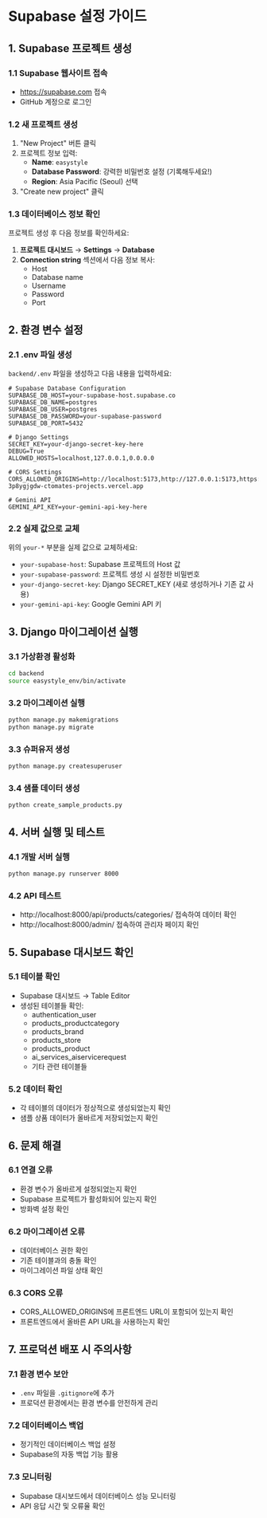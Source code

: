 # Supabase 설정 가이드

## 1. Supabase 프로젝트 생성

### 1.1 Supabase 웹사이트 접속
- https://supabase.com 접속
- GitHub 계정으로 로그인

### 1.2 새 프로젝트 생성
1. "New Project" 버튼 클릭
2. 프로젝트 정보 입력:
   - **Name**: `easystyle`
   - **Database Password**: 강력한 비밀번호 설정 (기록해두세요!)
   - **Region**: Asia Pacific (Seoul) 선택
3. "Create new project" 클릭

### 1.3 데이터베이스 정보 확인
프로젝트 생성 후 다음 정보를 확인하세요:

1. **프로젝트 대시보드** → **Settings** → **Database**
2. **Connection string** 섹션에서 다음 정보 복사:
   - Host
   - Database name
   - Username
   - Password
   - Port

## 2. 환경 변수 설정

### 2.1 .env 파일 생성
`backend/.env` 파일을 생성하고 다음 내용을 입력하세요:

```env
# Supabase Database Configuration
SUPABASE_DB_HOST=your-supabase-host.supabase.co
SUPABASE_DB_NAME=postgres
SUPABASE_DB_USER=postgres
SUPABASE_DB_PASSWORD=your-supabase-password
SUPABASE_DB_PORT=5432

# Django Settings
SECRET_KEY=your-django-secret-key-here
DEBUG=True
ALLOWED_HOSTS=localhost,127.0.0.1,0.0.0.0

# CORS Settings
CORS_ALLOWED_ORIGINS=http://localhost:5173,http://127.0.0.1:5173,https://easystyle-3p8ygjgdw-ctomates-projects.vercel.app

# Gemini API
GEMINI_API_KEY=your-gemini-api-key-here
```

### 2.2 실제 값으로 교체
위의 `your-*` 부분을 실제 값으로 교체하세요:

- `your-supabase-host`: Supabase 프로젝트의 Host 값
- `your-supabase-password`: 프로젝트 생성 시 설정한 비밀번호
- `your-django-secret-key`: Django SECRET_KEY (새로 생성하거나 기존 값 사용)
- `your-gemini-api-key`: Google Gemini API 키

## 3. Django 마이그레이션 실행

### 3.1 가상환경 활성화
```bash
cd backend
source easystyle_env/bin/activate
```

### 3.2 마이그레이션 실행
```bash
python manage.py makemigrations
python manage.py migrate
```

### 3.3 슈퍼유저 생성
```bash
python manage.py createsuperuser
```

### 3.4 샘플 데이터 생성
```bash
python create_sample_products.py
```

## 4. 서버 실행 및 테스트

### 4.1 개발 서버 실행
```bash
python manage.py runserver 8000
```

### 4.2 API 테스트
- http://localhost:8000/api/products/categories/ 접속하여 데이터 확인
- http://localhost:8000/admin/ 접속하여 관리자 페이지 확인

## 5. Supabase 대시보드 확인

### 5.1 테이블 확인
- Supabase 대시보드 → Table Editor
- 생성된 테이블들 확인:
  - authentication_user
  - products_productcategory
  - products_brand
  - products_store
  - products_product
  - ai_services_aiservicerequest
  - 기타 관련 테이블들

### 5.2 데이터 확인
- 각 테이블의 데이터가 정상적으로 생성되었는지 확인
- 샘플 상품 데이터가 올바르게 저장되었는지 확인

## 6. 문제 해결

### 6.1 연결 오류
- 환경 변수가 올바르게 설정되었는지 확인
- Supabase 프로젝트가 활성화되어 있는지 확인
- 방화벽 설정 확인

### 6.2 마이그레이션 오류
- 데이터베이스 권한 확인
- 기존 테이블과의 충돌 확인
- 마이그레이션 파일 상태 확인

### 6.3 CORS 오류
- CORS_ALLOWED_ORIGINS에 프론트엔드 URL이 포함되어 있는지 확인
- 프론트엔드에서 올바른 API URL을 사용하는지 확인

## 7. 프로덕션 배포 시 주의사항

### 7.1 환경 변수 보안
- `.env` 파일을 `.gitignore`에 추가
- 프로덕션 환경에서는 환경 변수를 안전하게 관리

### 7.2 데이터베이스 백업
- 정기적인 데이터베이스 백업 설정
- Supabase의 자동 백업 기능 활용

### 7.3 모니터링
- Supabase 대시보드에서 데이터베이스 성능 모니터링
- API 응답 시간 및 오류율 확인
